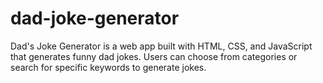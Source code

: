 # dad-joke-generator
Dad's Joke Generator is a web app built with HTML, CSS, and JavaScript that generates funny dad jokes. Users can choose from categories or search for specific keywords to generate jokes. 
